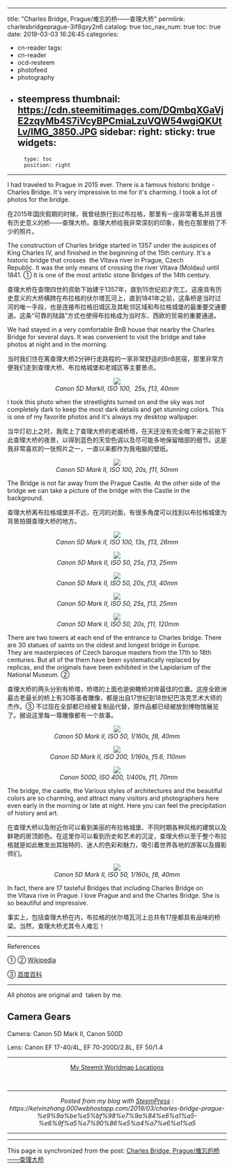 
---
title: "Charles Bridge, Prague/难忘的桥——查理大桥"
permlink: charlesbridgeprague-3if8qxy2n6
catalog: true
toc_nav_num: true
toc: true
date: 2019-03-03 16:26:45
categories:
- cn-reader
tags:
- cn-reader
- ocd-resteem
- photofeed
- photography
- steempress
thumbnail: https://cdn.steemitimages.com/DQmbqXGaVjE2zqyMb4S7iVcyBPCmiaLzuVQW54wgiQKUtLv/IMG_3850.JPG
sidebar:
    right:
        sticky: true
widgets:
    -
        type: toc
        position: right
---


I had traveled to Prague in 2015 ever. There is a famous historic bridge - Charles Bridge. It's very impressive to me for it's charming. I took a lot of photos for the bridge.

在2015年国庆假期的时候，我曾经旅行到过布拉格，那里有一座非常著名并且很有历史意义的桥——查理大桥。查理大桥给我非常深刻的印象，我也在那里拍了不少的照片。

The construction of Charles bridge started in 1357 under the auspices of King Charles IV, and finished in the beginning of the 15th century. It's a historic bridge that crosses  the Vltava river in Prague, Czech Republic. It was the only means of crossing the river Vltava (Moldau) until 1841. ① It is one of the most artistic stone Bridges of the 14th century.

查理大桥在查理四世的资助下始建于1357年，直到15世纪初才完工。这座具有历史意义的大桥横跨在布拉格的伏尔塔瓦河上，直到1841年之前，这条桥是当时过河的唯一手段，也是连接布拉格旧城区及其毗邻区域和布拉格城堡的最重要交通要道。这条“可靠的陆路”方式也使得布拉格成为当时东、西欧的贸易的重要通道。

We had stayed in a very comfortable BnB house that nearby the Charles Bridge for several days. It was convenient to visit the bridge and take photos at night and in the morning.

当时我们住在离查理大桥2分钟行走路程的一家非常舒适的BnB民宿，那里非常方便我们走到查理大桥、布拉格城堡和老城区等主要景点。
<p><center><em><a href="https://cdn.steemitimages.com/DQmbqXGaVjE2zqyMb4S7iVcyBPCmiaLzuVQW54wgiQKUtLv/IMG_3850.JPG" target="_blank" rel="noopener"><img style="cursor: pointer;" src="https://cdn.steemitimages.com/DQmbqXGaVjE2zqyMb4S7iVcyBPCmiaLzuVQW54wgiQKUtLv/IMG_3850.JPG" /><br/></a></em>
<em>Canon 5D MarkII, ISO 100,  25s, f13, 40mm</em></center></p>
I took this photo when the streetlights turned on and the sky was not completely dark to keep the most dark details and get stunning colors. This is one of my favorite photos and it's always my desktop wallpaper.

当华灯初上之时，我爬上了查理大桥的老城桥塔，在天还没有完全暗下来之前拍下此查理大桥的夜景，以得到蓝色的天空色调以及尽可能多地保留暗部的细节。这是我非常喜欢的一张照片之一，一直以来都作为我电脑的壁纸。
<center><a href="https://cdn.steemitimages.com/DQmbuVR25J5ZhhwgyHJbQK4YbdSrY5VBvgQpMGog43pjXex/IMG_3648.JPG" target="_blank" rel="noopener"><img style="cursor: pointer;" src="https://cdn.steemitimages.com/DQmbuVR25J5ZhhwgyHJbQK4YbdSrY5VBvgQpMGog43pjXex/IMG_3648.JPG" /><br/></a>
<em>Canon 5D Mark II, ISO 100, 20s, f11, 50mm</em></center></p>
The Bridge is not far away from the Prague Castle. At the other side of the bridge we can take a picture of the bridge with the Castle in the background.

查理大桥离布拉格城堡并不远，在河的对面，有很多角度可以找到以布拉格城堡为背景拍摄查理大桥的地方。
<center><a href="https://cdn.steemitimages.com/DQmScMTBkZuxnrwS7iSQzxEbVNGQdUrY4JpMgoBEMimCfD4/IMG_3663.JPG" target="_blank" rel="noopener"><img style="cursor: pointer;" src="https://cdn.steemitimages.com/DQmScMTBkZuxnrwS7iSQzxEbVNGQdUrY4JpMgoBEMimCfD4/IMG_3663.JPG" /><br/></a>
<em>Canon 5D Mark II, ISO 100, 13s, f13, 26mm</em></center></p>
<center><a href="https://cdn.steemitimages.com/DQmWYjjm1rw7PY5NuiHwkQztP19dBY9XNqsVwX3EvWqsx8F/IMG_3666.JPG" target="_blank" rel="noopener"><img style="cursor: pointer;" src="https://cdn.steemitimages.com/DQmWYjjm1rw7PY5NuiHwkQztP19dBY9XNqsVwX3EvWqsx8F/IMG_3666.JPG" /><br/></a>
<em>Canon 5D Mark II, ISO 50, 25s, f13, 25mm</em></center></p>
<center><a href="https://cdn.steemitimages.com/DQmeehM7qByqXat9K8q2mZ21mu52PUaFNJVVMbd9CLF3R6k/IMG_3670.JPG" target="_blank" rel="noopener"><img style="cursor: pointer;" src="https://cdn.steemitimages.com/DQmeehM7qByqXat9K8q2mZ21mu52PUaFNJVVMbd9CLF3R6k/IMG_3670.JPG" /><br/></a>
<em>Canon 5D Mark II, ISO 50, 20s, f13, 40mm</em></center></p>
<center><a href="https://cdn.steemitimages.com/DQmS4b7a4h8X5NK8eAEYXqjfb31sLMz8cUH744H67J2S1tX/IMG_3668.JPG" target="_blank" rel="noopener"><img style="cursor: pointer;" src="https://cdn.steemitimages.com/DQmS4b7a4h8X5NK8eAEYXqjfb31sLMz8cUH744H67J2S1tX/IMG_3668.JPG" /><br/></a>
<em>Canon 5D Mark II, ISO 50, 25s, f13, 25mm</em></center></p>
<center><a href="https://cdn.steemitimages.com/DQmP63NmfpKEoDWJuVT1hpjNBhmrzfcD98cZvWEXZtHBY3c/IMG_3795.JPG" target="_blank" rel="noopener"><img style="cursor: pointer;" src="https://cdn.steemitimages.com/DQmP63NmfpKEoDWJuVT1hpjNBhmrzfcD98cZvWEXZtHBY3c/IMG_3795.JPG" /><br/></a> <em>Canon 5D Mark II, ISO 50, 20s, f11, 120mm</em></center></p>
There are two towers at each end of the entrance to Charles bridge. There are 30 statues of saints on the oldest and longest bridge in Europe. They are masterpieces of Czech baroque masters from the 17th to 18th centuries. But all of the them have been systematically replaced by replicas, and the originals have been exhibited in the Lapidarium of the National Museum. ②

查理大桥的两头分别有桥塔，桥塔的上面也是俯瞰桥对岸最佳的位置。这座全欧洲最古老最长的桥上有30尊圣者雕像，都是出自17世纪到18世纪巴洛克艺术大师的杰作。③ 不过现在全部都已经被复制品代替，原作品都已经被放到博物馆展览了。据说这里每一尊雕像都有一个故事。
<center><a href="https://cdn.steemitimages.com/DQmd1hVB3QyoYS2bqYi5qXgWDMNqUhsVu8mMzJVRY4MGSj5/IMG_3674.JPG" target="_blank" rel="noopener"><img style="cursor: pointer;" src="https://cdn.steemitimages.com/DQmd1hVB3QyoYS2bqYi5qXgWDMNqUhsVu8mMzJVRY4MGSj5/IMG_3674.JPG" /><br/></a>
<em>Canon 5D Mark II, ISO 50, 1/160s, f8, 40mm</em></center></p>
<center><a href="https://cdn.steemitimages.com/DQmNWuTGfRMfB2pDbbvgHtBd52KzMyCtBiH4ceukjmngCJq/IMG_3808.JPG" target="_blank" rel="noopener"><img style="cursor: pointer;" src="https://cdn.steemitimages.com/DQmNWuTGfRMfB2pDbbvgHtBd52KzMyCtBiH4ceukjmngCJq/IMG_3808.JPG" /><br/></a> <em>Canon 5D Mark II, ISO 200, 1/160s, f5.6, 110mm</em></center></p>
<center><a href="https://cdn.steemitimages.com/DQmf4KGRDvMusxBrdrRCxEWGuJsQ6hcHEtbXmiKQusHewon/IMG_4661.JPG" target="_blank" rel="noopener"><img style="cursor: pointer;" src="https://cdn.steemitimages.com/DQmf4KGRDvMusxBrdrRCxEWGuJsQ6hcHEtbXmiKQusHewon/IMG_4661.JPG" /><br/></a>  <em>Canon 500D, ISO 400, 1/400s, f11, 70mm</em></center></p>
The bridge, the castle, the Various styles of architectures and the beautiful colors are so charming, and attract many visitors and photographers here even early in the morning or late at night. Here you can feel the precipitation of history and art.

在查理大桥以及附近你可以看到美丽的布拉格城堡、不同时期各种风格的建筑以及鲜艳的房顶颜色。在这里你可以看到历史和艺术的沉淀，查理大桥以至于整个布拉格就是如此散发出其独特的、迷人的色彩和魅力，吸引着世界各地的游客以及摄影师们。
<center><a href="https://cdn.steemitimages.com/DQmcJsK1Ssgp7q3TSot1ZBohaDe5fgNHSRQjhz6LdFDSZ5r/IMG_3767.JPG" target="_blank" rel="noopener"><img style="cursor: pointer;" src="https://cdn.steemitimages.com/DQmcJsK1Ssgp7q3TSot1ZBohaDe5fgNHSRQjhz6LdFDSZ5r/IMG_3767.JPG" /><br/></a>
<em>Canon 5D Mark II, ISO 50, 1/160s, f8, 40mm</em></center></p>
In fact, there are 17 tasteful Bridges that including Charles Bridge on the Vltava rive in Prague. I love Prague and and the Charles Bridge. She is so beautiful and impressive.

事实上，包括查理大桥在内，布拉格的伏尔塔瓦河上总共有17座都具有品味的桥梁。当然，查理大桥尤其令人难忘！

<hr />

References

① ② <a href="https://en.wikipedia.org/wiki/Charles_Bridge">Wikipedia</a>

③ <a href="https://baike.baidu.com/item/%E6%9F%A5%E7%90%86%E5%A4%A7%E6%A1%A5/1513085?fr=aladdin">百度百科</a>

<hr />

All photos are original and  taken by me.
<h2><strong>Camera Gears</strong></h2>
Camera: Canon 5D Mark II, Canon 500D

Lens: Canon EF 17-40/4L, EF 70-200D/2.8L, EF 50/1.4

<hr />
<center><a href="https://steemitworldmap.com/?author=kelvinzhang">My Steemit Worldmap Locations</a></center></p> <br /><center><hr/><em>Posted from my blog with <a href='https://wordpress.org/plugins/steempress/'>SteemPress</a> : https://kelvinzhang.000webhostapp.com/2019/03/charles-bridge-prague-%e9%9a%be%e5%bf%98%e7%9a%84%e6%a1%a5-%e6%9f%a5%e7%90%86%e5%a4%a7%e6%a1%a5 </em><hr/></center>            

[//]:# (!steemitworldmap 50.086454 lat 14.411749 long  d3scr)

- - -

This page is synchronized from the post: [Charles Bridge, Prague/难忘的桥——查理大桥](https://steemit.com/@kelvinzhang/charlesbridgeprague-3if8qxy2n6)

